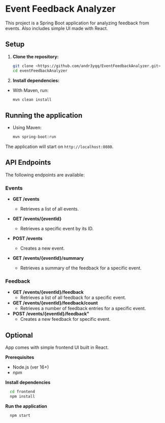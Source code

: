 # Event Feedback Analyzer

This project is a Spring Boot application for analyzing feedback from events.
Also includes simple UI made with React.

## Setup

1.  **Clone the repository:**
    ```bash
    git clone <https://github.com/andr3yqq/EventFeedbackAnalyzer.git>
    cd eventFeedbackAnalyzer
    ```

2.  **Install dependencies:**
*   With Maven, run:
    ```bash
    mvn clean install
    ```

## Running the application

*   Using Maven:
    ```bash
    mvn spring-boot:run
    ```

The application will start on `http://localhost:8080`.

## API Endpoints

The following endpoints are available:

### Events

*   **GET /events**
    *   Retrieves a list of all events.

*   **GET /events/{eventId}**
    *   Retrieves a specific event by its ID.

*   **POST /events**
    *   Creates a new event.

*   **GET /events/{eventId}/summary**
    *   Retrieves a summary of the feedback for a specific event.
    
### Feedback

*   **GET /events/{eventId}/feedback**
    * Retrieves a list of all feedback for a specific event.
*   **GET /events/{eventId}/feedback/count**
    * Retrieves a number of feedback entries for a specific event.
*   **POST /events/{eventId}/feedback"**
    * Creates a new feedback for specific event.

## Optional
App comes with simple frontend UI built in React.

**Prerequisites**
* Node.js (ver 16+)
* npm

**Install dependencies**
```bash
  cd frontend
  npm install
```
**Run the application**
```bash
  npm start
```